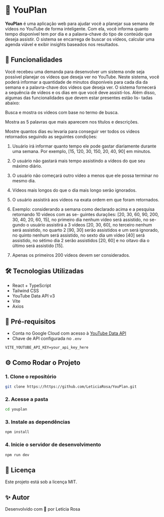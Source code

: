 # 🎥 YouPlan

**YouPlan** é uma aplicação web para ajudar você a planejar sua semana de vídeos no YouTube de forma inteligente. Com ela, você informa quanto tempo disponível tem por dia e a palavra-chave do tipo de conteúdo que deseja assistir. O sistema se encarrega de buscar os vídeos, calcular uma agenda viável e exibir insights baseados nos resultados.

## 🚀 Funcionalidades

Você recebeu uma demanda para desenvolver um sistema onde seja possível planejar os vídeos que deseja
ver no YouTube. Neste sistema, você poderá informar a quantidade de minutos disponíveis para cada dia da
semana e a palavra-chave dos vídeos que deseja ver. O sistema fornecerá a sequência de vídeos e os dias
em que você deve assisti-los. Além disso, algumas das funcionalidades que devem estar presentes estão lis-
tadas abaixo:

Busca e mostra os videos com base no termo de busca.

Mostra as 5 palavras que mais aparecem nos títulos e descrições.

Mostre quantos dias eu levaria para conseguir ver todos os videos retornados seguindo as seguintes
condições:

1. Usuário irá informar quanto tempo ele pode gastar diariamente durante uma semana. Por exemplo, [15,
120, 30, 150, 20, 40, 90] em minutos.

2. O usuário não gastará mais tempo assistindo a vídeos do que seu máximo diário.

3. O usuário não começará outro vídeo a menos que ele possa terminar no mesmo dia.

4. Vídeos mais longos do que o dia mais longo serão ignorados.

5. O usuário assistirá aos vídeos na exata ordem em que foram retornados.

6. Exemplo: considerando a semana como declarado acima e a pesquisa retornando 10 videos com as se-
guintes durações: [20, 30, 60, 90, 200, 30, 40, 20, 60, 15], no primeiro dia nenhum vídeo será assistido, no se-
gundo o usuário assistirá a 3 vídeos [20, 30, 60], no terceiro nenhum será assistido, no quarto 2 [90, 30] serão
assistidos e um será ignorado, no quinto nenhum será assistido, no sexto dia um vídeo [40] será assistido, no
sétimo dia 2 serão assistidos [20, 60] e no oitavo dia o último será assistido [15].

7. Apenas os primeiros 200 vídeos devem ser considerados.

## 🛠️ Tecnologias Utilizadas

- React + TypeScript
- Tailwind CSS
- YouTube Data API v3
- Vite
- Axios

## 🔑 Pré-requisitos

- Conta no Google Cloud com acesso à [YouTube Data API](https://console.cloud.google.com/apis/library/youtube.googleapis.com)
- Chave de API configurada no `.env`

```env
VITE_YOUTUBE_API_KEY=your_api_key_here
```

## ⚙️ Como Rodar o Projeto

### 1. Clone o repositório

```bash
git clone https://https://github.com/LeticiaRosa/YouPlan.git
```

### 2. Acesse a pasta

```bash
cd youplan
```

### 3. Instale as dependências

```bash
npm install
```

### 4. Inicie o servidor de desenvolvimento

```bash
npm run dev
```

## 📌 Licença

Este projeto está sob a licença MIT.

## ✨ Autor

Desenvolvido com 💙 por Letícia Rosa
